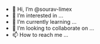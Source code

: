 - 👋 Hi, I’m @sourav-limex
- 👀 I’m interested in ...
- 🌱 I’m currently learning ...
- 💞️ I’m looking to collaborate on ...
- 📫 How to reach me ...

<!---
sourav-limex/sourav-limex is a ✨ special ✨ repository because its `README.md` (this file) appears on your GitHub profile.
You can click the Preview link to take a look at your changes.
--->
